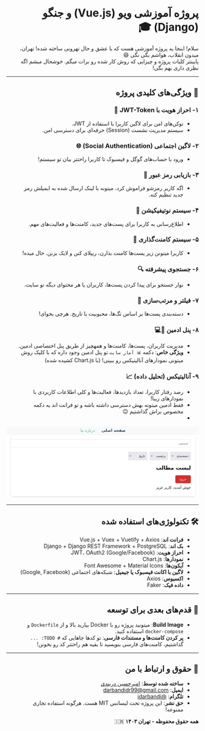 <div dir="rtl" >

# پروژه آموزشی ویو (Vue.js) و جنگو (Django) 🎓

سلام! اینجا یه پروژه آموزشی هست که با عشق و حال تهرونی ساخته شده! تهران، میدون انقلاب، هواشم بگی نگی 😄  
پایینتر کلیات پروژه و چیزایی که روش کار شده رو برات میگم. خوشحال میشم اگه نظری داری بهم بگی!

---

## 📌 ویژگی‌های کلیدی پروژه

### ۱- **احراز هویت با JWT-Token** 🔐  
- توکن‌های امن برای لاگین کاربرا با استفاده از JWT.
- سیستم مدیریت نشست (Session) حرفه‌ای برای دسترسی امن.

### ۲- **لاگین اجتماعی (Social Authentication)** 🌐  
- ورود با حساب‌های گوگل و فیسبوک تا کاربرا راحتتر بیان تو سیستم!

### ۳- **بازیابی رمز عبور** 🔑  
- اگه کاربر رمزشو فراموش کرد، میتونه با لینک ارسال شده به ایمیلش رمز جدید تنظیم کنه.

### ۴- **سیستم نوتیفیکیشن** 🔔  
- اطلاع‌رسانی به کاربرا برای پست‌های جدید، کامنت‌ها و فعالیت‌های مهم.

### ۵- **سیستم کامنت‌گذاری** 💬  
- کاربرا میتونن زیر پست‌ها کامنت بذارن، ریپلای کنن و لایک بزنن. حال میده!

### ۶- **جستجوی پیشرفته** 🔍  
- نوار جستجو برای پیدا کردن پست‌ها، کاربران یا هر محتوای دیگه تو سایت.

### ۷- **فیلتر و مرتب‌سازی** 🧩  
- دسته‌بندی پست‌ها بر اساس تگ‌ها، محبوبیت یا تاریخ. هرچی بخوای!

### ۸- **پنل ادمین** 👨💻  
- مدیریت کاربران، پست‌ها، کامنت‌ها و همهچیز از طریق پنل اختصاصی ادمین.  
- **ویژگی خاص**: دکمه `📊 آمار سایت` تو پنل ادمین وجود داره که با کلیک روش میتونی نمودارهای آنالیتیکس رو ببینی! (با Chart.js کشیده شده)

### ۹- **آنالیتیکس (تحلیل داده)** 📈  
- رصد رفتار کاربرا، تعداد بازدیدها، فعالیت‌ها و کلی اطلاعات کاربردی با نمودارهای زیبا!  
- فقط ادمین میتونه بهش دسترسی داشته باشه و تو فرانت اند یه دکمه مخصوص براش گذاشتیم 😉
- 

<img src="https://github.com/idarbandi/maktab/blob/main/frontend/public/Screenshot%20from%202025-02-13%2019-15-33.png"/>

---

## 🛠 تکنولوژی‌های استفاده شده  
- **فرانت اند**: Vue.js + Vuex + Vuetify + Axios  
- **بک اند**: Django + Django REST Framework + PostgreSQL  
- **احراز هویت**: JWT، OAuth2 (Google/Facebook)  
- **نمودارها**: Chart.js  
- **آیکون‌ها**: Font Awesome + Material Icons  
- **لاگین با اکانت فیسبوک یا جیمیل**: شبکه‌های اجتماعی (Google, Facebook)
- **اکسیوس**: Axios
- **داده فیک**: Faker

---

## 📝 قدم‌های بعدی برای توسعه  
- **Build Image**: میتونید پروژه رو با Docker بیارید بالا و از `Dockerfile` و `docker-compose` استفاده کنید.  
- **پر کردن کامنت‌ها و مستندات فارسی**: تو کدها جاهایی که `# TODO: ...` گذاشتیم، کامنت‌های فارسی بنویسید تا بقیه هم راحتتر کد رو بخونن!  

---

## 🤝 حقوق و ارتباط با من  
- **ساخته شده توسط**: [امیرحسین دربندی](https://github.com/idarbandi)  
- **ایمیل**: darbandidr99@gmail.com  
- **تلگرام**: [@idarbandi](darbandidr99@gmail.com)  
- **حق نشر**: این پروژه تحت لیسانس MIT هست. هرگونه استفاده تجاری ممنوعه!  

**همه حقوق محفوظه - تهران ۱۴۰۳** 🇮🇷  

</div>


